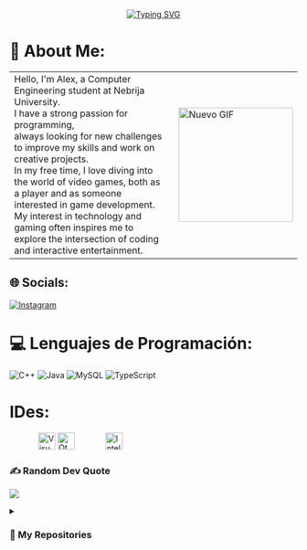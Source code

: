 <div align="center">
  <a href="https://git.io/typing-svg">
    <img src="https://readme-typing-svg.herokuapp.com?font=Fira+Code&duration=8000&pause=1000&width=489&height=70&lines=Hi%2CIm+Alex+Computer+Engineering+student" alt="Typing SVG" />
  </a>
</div>

# 💫 About Me:
<table>
  <tr>
    <td style="padding-right: 20px; text-align: left;">
      Hello, I'm Alex, a Computer Engineering student at Nebrija University. <br>
      I have a strong passion for programming,<br>
      always looking for new challenges to improve my skills and work on creative projects. <br>
      In my free time, I love diving into the world of video games, both as a player and as someone interested in game development. <br>
      My interest in technology and gaming often inspires me to explore the intersection of coding and interactive entertainment.
    </td>
    <td>
      <img src="https://github.com/samadpls/Programing-Gifs/blob/main/static/gifs/new.gif?raw=true" alt="Nuevo GIF" width="200"/>
    </td>
  </tr>
</table>


## 🌐 Socials:
[![Instagram](https://img.shields.io/badge/Instagram-%23E4405F.svg?logo=Instagram&logoColor=white)](https://instagram.com/_moolero_) 

# 💻 Lenguajes de Programación:
![C++](https://img.shields.io/badge/c++-%2300599C.svg?style=for-the-badge&logo=c%2B%2B&logoColor=white) ![Java](https://img.shields.io/badge/java-%23ED8B00.svg?style=for-the-badge&logo=openjdk&logoColor=white) ![MySQL](https://img.shields.io/badge/mysql-4479A1.svg?style=for-the-badge&logo=mysql&logoColor=white) ![TypeScript](https://img.shields.io/badge/typescript-%23007ACC.svg?style=for-the-badge&logo=typescript&logoColor=white)

# IDes:
<div>
    <img src="https://upload.wikimedia.org/wikipedia/commons/4/4b/Visual_Studio_Code_1.35_icon.svg" alt="Visual Studio Logo" width="30" style="display: inline-block; margin-left: 50px;"/>
    <img src="https://upload.wikimedia.org/wikipedia/commons/0/0b/Qt_logo_2016.svg" alt="Qt Logo" width="30" style="display: inline-block;"/>
    <img src="https://resources.jetbrains.com/storage/products/company/brand/logos/IntelliJ_IDEA_icon.svg" alt="IntelliJ Logo" width="30" style="display: inline-block; margin-left: 50px;"/>
</div>









### ✍️ Random Dev Quote
![](https://quotes-github-readme.vercel.app/api?type=horizontal&theme=radical)




<details><summary><h3> 📂 My Repositories </h3></summary>

----

<div>
  <p align="center">
    <a href="https://github.com/AlejandroMolero004/CONEXION-A-BASE-DE-DATOS">
      <img src="https://github-readme-stats.vercel.app/api/pin/?username=AlejandroMolero004&repo=CONEXION-A-BASE-DE-DATOS&theme=tokyonight" alt="Conexion Base de Datos" />
    </a>
    <a href="https://github.com/AlejandroMolero004/typescript">
      <img src="https://github-readme-stats.vercel.app/api/pin/?username=AlejandroMolero004&repo=typescript&theme=tokyonight" alt="typescript" />
    </a>
  </p>
</div>
</details>
<!-- Proudly created with GPRM ( https://gprm.itsvg.in ) -->
